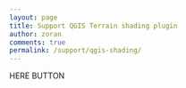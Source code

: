 ```yaml
---
layout: page
title: Support QGIS Terrain shading plugin
author: zoran
comments: true
permalink: /support/qgis-shading/
---
```


HERE BUTTON

